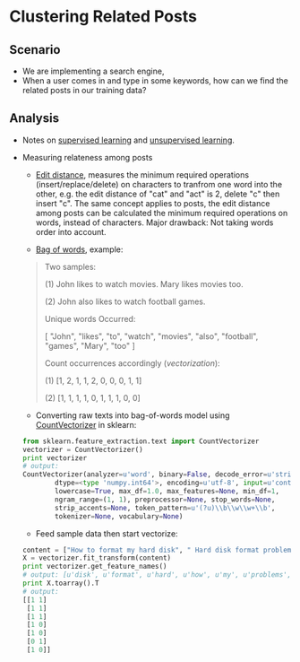 # Clustering Related Posts

## Scenario
- We are implementing a search engine,
- When a user comes in and type in some keywords, how can we find the related posts in our training data?

## Analysis
- Notes on [supervised learning](https://en.wikipedia.org/wiki/Supervised_learning) and [unsupervised learning](https://en.wikipedia.org/wiki/Unsupervised_learning).

- Measuring relateness among posts
    + [Edit distance](https://en.wikipedia.org/wiki/Edit_distance), measures the minimum required operations (insert/replace/delete) on characters to tranfrom one word into the other, e.g. the edit distance of "cat" and "act" is 2, delete "c" then insert "c". The same concept applies to posts, the edit distance among posts can be calculated the minimum required operations on words, instead of characters. Major drawback: Not taking words order into account.

    + [Bag of words](https://en.wikipedia.org/wiki/Bag-of-words_model), example:
    > Two samples:
    > 
    > (1) John likes to watch movies. Mary likes movies too.
    >
    > (2) John also likes to watch football games.
    > 
    > Unique words Occurred:
    > 
    > [
    >     "John",
    >     "likes",
    >     "to",
    >     "watch",
    >     "movies",
    >     "also",
    >     "football",
    >     "games",
    >     "Mary",
    >     "too"
    > ]
    > 
    > Count occurrences accordingly (_vectorization_):
    > 
    > (1) [1, 2, 1, 1, 2, 0, 0, 0, 1, 1]
    >
    > (2) [1, 1, 1, 1, 0, 1, 1, 1, 0, 0]
    
    + Converting raw texts into bag-of-words model using [CountVectorizer](http://scikit-learn.org/stable/modules/generated/sklearn.feature_extraction.text.CountVectorizer.html) in sklearn:

    ```python
    from sklearn.feature_extraction.text import CountVectorizer
    vectorizer = CountVectorizer()
    print vectorizer
    # output:
    CountVectorizer(analyzer=u'word', binary=False, decode_error=u'strict',
            dtype=<type 'numpy.int64'>, encoding=u'utf-8', input=u'content',
            lowercase=True, max_df=1.0, max_features=None, min_df=1,
            ngram_range=(1, 1), preprocessor=None, stop_words=None,
            strip_accents=None, token_pattern=u'(?u)\\b\\w\\w+\\b',
            tokenizer=None, vocabulary=None)
    ```

    + Feed sample data then start vectorize:

    ```python
    content = ["How to format my hard disk", " Hard disk format problems "]
    X = vectorizer.fit_transform(content)
    print vectorizer.get_feature_names()
    # output: [u'disk', u'format', u'hard', u'how', u'my', u'problems', u'to']
    print X.toarray().T
    # output:
    [[1 1]
     [1 1]
     [1 1]
     [1 0]
     [1 0]
     [0 1]
     [1 0]]
    ```
